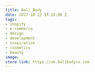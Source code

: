 ```yaml
---
title: Bali Body
date: 2017-10-22 13:24:00 Z
tags:
- shopify
- e-commerce
- design
- development
- inspiration
- cosmetics
- beauty
image: 
store-link: https://uk.balibodyco.com
---
```


